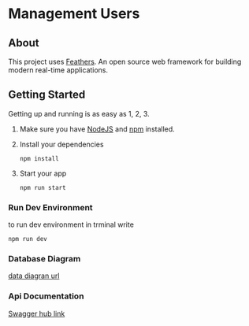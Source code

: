 # Management Users

>

## About

This project uses [Feathers](http://feathersjs.com). An open source web framework for building modern real-time applications.

## Getting Started

Getting up and running is as easy as 1, 2, 3.

1. Make sure you have [NodeJS](https://nodejs.org/) and [npm](https://www.npmjs.com/) installed.
2. Install your dependencies

   ```
   npm install
   ```

3. Start your app

   ```
   npm run start
   ```

### Run Dev Environment

to run dev environment in trminal write

```
npm run dev
```

### Database Diagram

[data diagran url](https://drive.google.com/file/d/11LfrEWXJYrwRa1OwIKG8fK-FPOCZW3GF/view?usp=sharing)

### Api Documentation

[Swagger hub link](https://app.swaggerhub.com/apis/unit-one/user-mangment/1.0.2)
